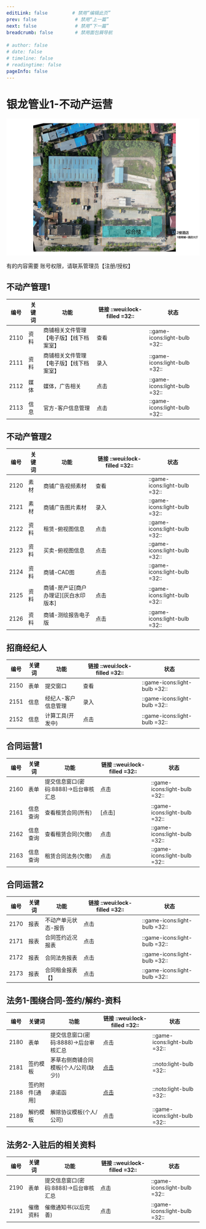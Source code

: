```yaml
---
editLink: false         # 禁用“编辑此页”
prev: false              # 禁用“上一篇”
next: false              # 禁用“下一篇”
breadcrumb: false        # 禁用面包屑导航

# author: false
# date: false
# timeline: false
# readingtime: false 
pageInfo: false
---
```




# 银龙管业1-不动产运营

![银龙管业-茅草右侧](./管业1.jpg)

有的内容需要 账号权限，请联系管理员【注册/授权】

## 不动产管理1 




| 编号    | 关键词   | 功能    | 链接 ::weui:lock-filled =32:: | 状态 | 
|---------------- | --------------- | --------------- | ----|----|
| 2110   | 资料  | 商铺相关文件管理【电子版】【线下档案室】|查看 |::game-icons:light-bulb =32:: |
| 2111   | 资料  |商铺相关文件管理【电子版】【线下档案室】 | 录入 |::game-icons:light-bulb =32:: |
| 2112   | 媒体  | 媒体，广告相关 |点击|::game-icons:light-bulb =32:: |
| 2113   | 信息  | 官方-客户信息管理 |点击|::game-icons:light-bulb =32:: |

## 不动产管理2

| 编号    | 关键词   | 功能    | 链接  ::weui:lock-filled =32::| 状态 |
|---------------- | --------------- | --------------- | ----|----|
| 2120   | 素材  | 商铺广告视频素材 |查看 |::game-icons:light-bulb =32:: |
| 2121   | 素材  | 商铺广告图片素材 | 录入 |::game-icons:light-bulb =32:: |
| 2122   | 资料  | 租赁-俯视图信息 |点击|::game-icons:light-bulb =32:: |
| 2123   | 资料  | 买卖-俯视图信息 |点击|::game-icons:light-bulb =32:: |
| 2124   | 资料  | 商铺-CAD图 |点击|::game-icons:light-bulb =32:: |
| 2125   | 资料  | 商铺-房产证[商户办理证][灰白水印版本] |点击|::game-icons:light-bulb =32:: |
| 2126   | 资料  | 商铺-测绘报告电子版 |点击|::game-icons:light-bulb =32:: |

## 招商经纪人

| 编号    | 关键词   | 功能    | 链接  ::weui:lock-filled =32::| 状态 |
|---------------- | --------------- | --------------- | ----|----|
| 2150   | 表单  | 提交窗口 |查看 |::game-icons:light-bulb =32:: |
| 2151   | 信息  | 经纪人-客户信息管理 | 录入 |::game-icons:light-bulb =32:: |
| 2152   | 信息  | 计算工具(开发中) |点击|::game-icons:light-bulb =32:: |

## 合同运营1

| 编号    | 关键词    | 功能    | 链接  ::weui:lock-filled =32::| 状态 |
|---------------- | --------------- | --------------- | ----|----|
| 2160   | 表单 | 提交信息窗口(密码:8888)->后台审核汇总  |点击|::game-icons:light-bulb =32:: |
| 2161    | 信息查询    | 查看租赁合同(所有)   |[点击]|::game-icons:light-bulb =32:: |
| 2162   | 信息查询   | 查看租赁合同(欠缴)  |点击|::game-icons:light-bulb =32:: |
| 2163   | 信息查询  | 租赁合同法务(欠缴)   |点击|::game-icons:light-bulb =32:: |


## 合同运营2

| 编号    | 关键词    | 功能    | 链接  ::weui:lock-filled =32::|状态 |
|---------------- | --------------- | --------------- | ----|----|
| 2170   | 报表   | 不动产单元状态-报告  |点击|::game-icons:light-bulb =32:: |
| 2171   | 报表  | 合同签约近况报表 |点击|::game-icons:light-bulb =32:: |
| 2172   | 报表  | 合同法务报表 |点击|::game-icons:light-bulb =32:: |
| 2173   | 报表 | 合同租金报表【】 |点击|::game-icons:light-bulb =32:: |

## 法务1-围绕合同-签约/解约-资料

| 编号    | 关键词    | 功能    | 链接 ::weui:lock-filled =32::|状态|
|---------------- | --------------- | --------------- | ----|---|
| 2180   | 表单   | 提交信息窗口(密码:8888)->后台审核汇总   |点击| ::game-icons:light-bulb =32:: |
| 2181   | 签约模板  | 茅草右侧商铺合同模板(个人/公司(缺少)) |[点击](https://nocodb.yljt.info/dashboard/#/nc/pxkknbwbznauyr4/mfqqhg7yl52sgtg)| ::noto:light-bulb =32:: |
|  2188   | 签约附件[通用]  | 承诺函 |[点击](https://nocodb.yljt.info/dashboard/#/nc/pdpso6qkpf3750c/m7tlrrg0wutn8in)|::noto:light-bulb =32:: |
| 2189   | 解约模板  | 解除协议模板(个人/公司) |点击| ::game-icons:light-bulb =32:: |


## 法务2-入驻后的相关资料
| 编号    | 关键词    | 功能    | 链接 ::weui:lock-filled =32::|状态|
|---------------- | --------------- | --------------- | ----|---|
| 2190   | 表单   | 提交信息窗口(密码:8888)->后台审核汇总   |点击|::game-icons:light-bulb =32:: |
| 2191   | 催缴资料  | 催缴通知书(以后完善) |点击|::game-icons:light-bulb =32:: |